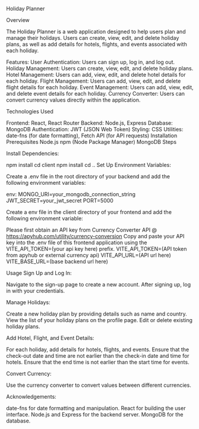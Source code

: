 Holiday Planner

Overview

The Holiday Planner is a web application designed to help users plan and manage their holidays. Users can create, view, edit, and delete holiday plans, as well as add details for hotels, flights, and events associated with each holiday.

Features:
User Authentication: Users can sign up, log in, and log out.
Holiday Management: Users can create, view, edit, and delete holiday plans.
Hotel Management: Users can add, view, edit, and delete hotel details for each holiday.
Flight Management: Users can add, view, edit, and delete flight details for each holiday.
Event Management: Users can add, view, edit, and delete event details for each holiday.
Currency Converter: Users can convert currency values directly within the application.

Technologies Used

Frontend: React, React Router
Backend: Node.js, Express
Database: MongoDB
Authentication: JWT (JSON Web Token)
Styling: CSS
Utilities: date-fns (for date formatting), Fetch API (for API requests)
Installation
Prerequisites
Node.js
npm (Node Package Manager)
MongoDB
Steps

Install Dependencies:

npm install
cd client
npm install
cd ..
Set Up Environment Variables:

Create a .env file in the root directory of your backend and add the following environment variables:

env:
MONGO_URI=your_mongodb_connection_string
JWT_SECRET=your_jwt_secret
PORT=5000

Create a env file in the client directory of your frontend and add the following environment variable:

Please first obtain an API key from Currency Converter API @ https://apyhub.com/utility/currency-conversion
Copy and paste your API key into the .env file of this frontend application using the VITE_API_TOKEN=(your api key here) prefix.
VITE_API_TOKEN=(API token from apyhub or external currency api)
VITE_API_URL=(API url here)
VITE_BASE_URL=(base backend url here)


Usage
Sign Up and Log In:

Navigate to the sign-up page to create a new account.
After signing up, log in with your credentials.

Manage Holidays:

Create a new holiday plan by providing details such as name and country.
View the list of your holiday plans on the profile page.
Edit or delete existing holiday plans.

Add Hotel, Flight, and Event Details:

For each holiday, add details for hotels, flights, and events.
Ensure that the check-out date and time are not earlier than the check-in date and time for hotels.
Ensure that the end time is not earlier than the start time for events.

Convert Currency:

Use the currency converter to convert values between different currencies.

Acknowledgements:

date-fns for date formatting and manipulation.
React for building the user interface.
Node.js and Express for the backend server.
MongoDB for the database.
